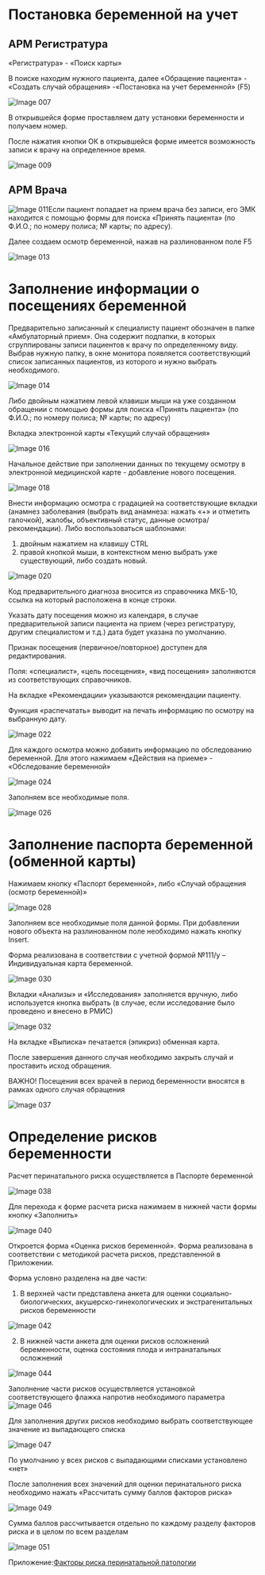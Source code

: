 <!-- TITLE: Модуль «Материнство» -->
<!-- SUBTITLE: Руководство пользователя -->

# Постановка беременной на учет
## АРМ Регистратура

«Регистратура» - «Поиск карты»

В поиске находим нужного пациента, далее «Обращение пациента» - «Создать случай обращения» -«Постановка на учет беременной» (F5)

![Image 007](/uploads/mother/image-007.png "Image 007")

В открывшейся форме проставляем дату установки беременности и получаем номер.

После нажатия кнопки ОК в открывшейся форме имеется возможность записи к врачу на определенное время.

![Image 009](/uploads/mother/image-009.png "Image 009")

## АРМ Врача

![Image 011](/uploads/mother/image-011.gif "Image 011")Если пациент попадает на прием врача без записи, его ЭМК находится с помощью формы для поиска «Принять пациента» (по Ф.И.О.; по номеру полиса; № карты; по  адресу). 

Далее создаем осмотр беременной, нажав на разлинованном поле F5

![Image 013](/uploads/mother/image-013.jpg "Image 013")

#	Заполнение информации о посещениях беременной

Предварительно записанный к специалисту пациент обозначен в папке «Амбулаторный прием». Она содержит подпапки, в которых сгруппированы записи пациентов к врачу по определенному виду. Выбрав нужную папку,  в окне монитора появляется соответствующий список записанных пациентов, из которого и нужно выбрать необходимого.

![Image 014](/uploads/mother/image-014.png "Image 014")

Либо двойным нажатием левой клавиши мыши на уже созданном обращении с помощью формы для поиска «Принять пациента» (по Ф.И.О.; по номеру полиса; № карты; по  адресу)

Вкладка электронной карты «Текущий случай обращения»

![Image 016](/uploads/mother/image-016.png "Image 016")

Начальное действие при заполнении данных по текущему осмотру в электронной медицинской карте - добавление нового посещения.

![Image 018](/uploads/mother/image-018.png "Image 018")

Внести информацию осмотра с градацией на соответствующие вкладки (анамнез заболевания (выбрать вид анамнеза: нажать «+» и отметить галочкой), жалобы, объективный статус, данные осмотра/ рекомендации). Либо воспользоваться шаблонами:

1.  двойным нажатием на клавишу CTRL
1.  правой кнопкой мыши, в контекстном меню выбрать уже существующий, либо создать новый. 

![Image 020](/uploads/mother/image-020.png "Image 020")                       

Код предварительного диагноза вносится из справочника МКБ-10, ссылка на который расположена в конце строки.

Указать дату посещения можно из календаря, в случае предварительной записи пациента на прием (через регистратуру, другим специалистом и т.д.) дата будет указана по умолчанию.

Признак посещения (первичное/повторное) доступен для редактирования.

Поля: «специалист», «цель посещения», «вид посещения» заполняются из соответствующих справочников.

На вкладке «Рекомендации» указываются рекомендации пациенту.

Функция «распечатать» выводит на печать информацию по осмотру на выбранную дату.

![Image 022](/uploads/mother/image-022.png "Image 022")

Для каждого осмотра можно добавить информацию по обследованию беременной. Для этого нажимаем «Действия на приеме» - «Обследование беременной»

![Image 024](/uploads/mother/image-024.png "Image 024")

Заполняем все необходимые поля.

![Image 026](/uploads/mother/image-026.png "Image 026")

# Заполнение паспорта беременной (обменной карты)
Нажимаем кнопку «Паспорт беременной», либо «Случай обращения (осмотр беременной)»

![Image 028](/uploads/mother/image-028.png "Image 028")

Заполняем все необходимые поля данной формы. При добавлении нового объекта на разлинованном поле необходимо нажать кнопку Insert.

Форма реализована в соответствии с учетной формой №111/у – Индивидуальная карта беременной.

![Image 030](/uploads/mother/image-030.png "Image 030")

Вкладки «Анализы» и «Исследования» заполняется вручную, либо используется кнопка выбрать (в случае, если исследование было проведено и внесено в РМИС)

![Image 032](/uploads/mother/image-032.png "Image 032")

На вкладке «Выписка» печатается (эпикриз) обменная карта.

После завершения данного случая необходимо закрыть случай и проставить исход обращения.

ВАЖНО! Посещения всех врачей в период беременности вносятся в рамках одного случая обращения

![Image 037](/uploads/mother/image-037.jpg "Image 037")

# Определение рисков беременности

Расчет перинатального риска осуществляется в Паспорте беременной

![Image 038](/uploads/mother/image-038.jpg "Image 038")

Для перехода к форме расчета риска нажимаем в нижней части формы кнопку «Заполнить»

![Image 040](/uploads/mother/image-040.jpg "Image 040")

Откроется форма «Оценка рисков беременной». Форма реализована в соответствии с методикой расчета рисков, представленной в Приложении.

Форма условно разделена на две части:

1)	В верхней части представлена анкета для оценки социально-биологических, акушерско-гинекологических и экстрагенитальных рисков беременности

![Image 042](/uploads/mother/image-042.jpg "Image 042")

2)	В нижней части анкета для оценки рисков осложнений беременности, оценка состояния плода и интранатальных осложнений

![Image 044](/uploads/mother/image-044.jpg "Image 044")

Заполнение части рисков осуществляется установкой соответствующего флажка напротив необходимого параметра ![Image 046](/uploads/mother/image-046.jpg "Image 046")

Для заполнения других рисков необходимо выбрать соответствующее значение из выпадающего списка

![Image 047](/uploads/mother/image-047.png "Image 047")

По умолчанию у всех рисков с выпадающими списками установлено «нет»

После заполнения всех значений для оценки перинатального риска необходимо нажать «Рассчитать сумму баллов факторов риска»

![Image 049](/uploads/mother/image-049.png "Image 049")

Сумма баллов рассчитывается отдельно по каждому разделу факторов риска и в целом по всем разделам

![Image 051](/uploads/mother/image-051.png "Image 051")


 Приложение:[Факторы риска перинатальной патологии](/uploads/---.pdf "")








